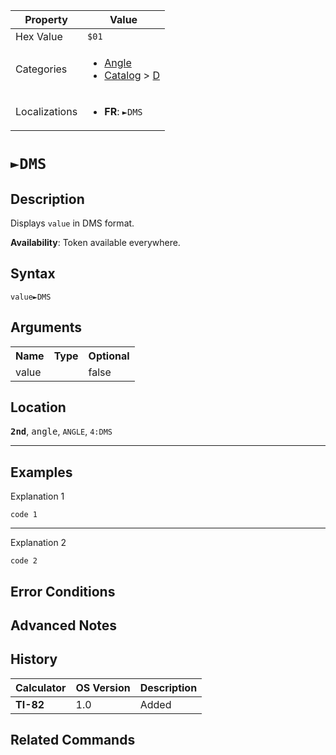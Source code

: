 | Property      | Value |
|---------------|-------|
| Hex Value     | `$01`|
| Categories    | <ul><li>[Angle](<../categories/Angle.md>)</li><li>[Catalog](<../categories/Catalog.md>) > [D](<../categories/Catalog.md#D>)</li></ul> |
| Localizations | <ul><li><b>FR</b>: `►DMS`</li></ul> |

# `►DMS`

## Description
Displays `value` in DMS format.


<b>Availability</b>: Token available everywhere.

## Syntax
`value►DMS`

## Arguments
<table>
<tr><th>Name</th><th>Type</th><th>Optional</th></tr>

<tr><td>value</td><td></td><td>false</td></tr>

</table>

## Location
<tt><kbd><b>2nd</b></kbd></tt>, <kbd>angle</kbd>, `ANGLE`, `4:DMS`
<hr>

## Examples

Explanation 1
```ti-basic
code 1
```
---
Explanation 2
```ti-basic
code 2
```

## Error Conditions


## Advanced Notes


## History
| Calculator | OS Version | Description |
|------------|------------|-------------|
| <b>TI-82</b> | 1.0 | Added

## Related Commands

    